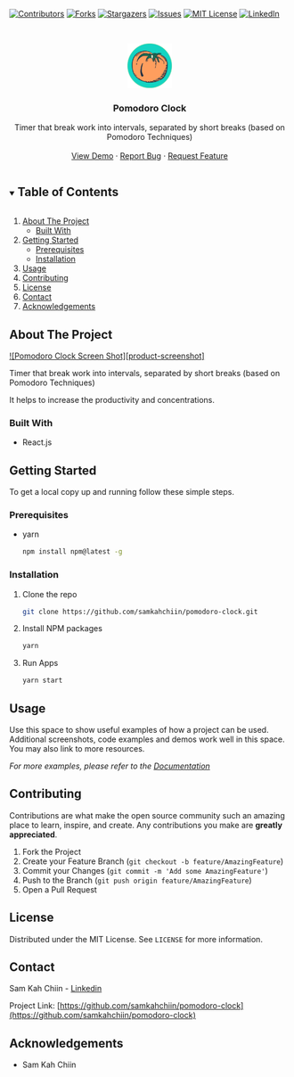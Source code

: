 <!--
*** Reference: https://github.com/othneildrew/Best-README-Template
-->



<!-- PROJECT SHIELDS -->
<!--
*** I'm using markdown "reference style" links for readability.
*** Reference links are enclosed in brackets [ ] instead of parentheses ( ).
*** See the bottom of this document for the declaration of the reference variables
*** for contributors-url, forks-url, etc. This is an optional, concise syntax you may use.
*** https://www.markdownguide.org/basic-syntax/#reference-style-links
-->
[![Contributors][contributors-shield]][contributors-url]
[![Forks][forks-shield]][forks-url]
[![Stargazers][stars-shield]][stars-url]
[![Issues][issues-shield]][issues-url]
[![MIT License][license-shield]][license-url]
[![LinkedIn][linkedin-shield]][linkedin-url]



<!-- PROJECT LOGO -->
<br />
<p align="center">
  <a href="https://github.com/samkahchiin/pomodoro-clock">
    <img src="public/tomato.png" alt="Logo" width="80" height="80">
  </a>

  <h3 align="center">Pomodoro Clock</h3>

  <p align="center">
    Timer that break work into intervals, separated by short breaks (based on Pomodoro Techniques)
    <br />
    <br />
    <a href="https://tomato-timer.vercel.app/">View Demo</a>
    ·
    <a href="https://github.com/samkahchiin/pomodoro-clock/issues">Report Bug</a>
    ·
    <a href="https://github.com/samkahchiin/pomodoro-clock/issues">Request Feature</a>
  </p>
</p>



<!-- TABLE OF CONTENTS -->
<details open="open">
  <summary><h2 style="display: inline-block">Table of Contents</h2></summary>
  <ol>
    <li>
      <a href="#about-the-project">About The Project</a>
      <ul>
        <li><a href="#built-with">Built With</a></li>
      </ul>
    </li>
    <li>
      <a href="#getting-started">Getting Started</a>
      <ul>
        <li><a href="#prerequisites">Prerequisites</a></li>
        <li><a href="#installation">Installation</a></li>
      </ul>
    </li>
    <li><a href="#usage">Usage</a></li>
    <li><a href="#contributing">Contributing</a></li>
    <li><a href="#license">License</a></li>
    <li><a href="#contact">Contact</a></li>
    <li><a href="#acknowledgements">Acknowledgements</a></li>
  </ol>
</details>



<!-- ABOUT THE PROJECT -->
## About The Project
[![Pomodoro Clock Screen Shot][product-screenshot]](https://i.postimg.cc/BQTfRfWJ/clock.png)

Timer that break work into intervals, separated by short breaks (based on Pomodoro Techniques)

It helps to increase the productivity and concentrations.
### Built With
* React.js

<!-- GETTING STARTED -->
## Getting Started

To get a local copy up and running follow these simple steps.

### Prerequisites
* yarn
  ```sh
  npm install npm@latest -g
  ```

### Installation

1. Clone the repo
   ```sh
   git clone https://github.com/samkahchiin/pomodoro-clock.git
   ```
2. Install NPM packages
   ```sh
   yarn
   ```
3. Run Apps
   ```sh
   yarn start
   ```



<!-- USAGE EXAMPLES -->
## Usage

Use this space to show useful examples of how a project can be used. Additional screenshots, code examples and demos work well in this space. You may also link to more resources.

_For more examples, please refer to the [Documentation](https://example.com)_

<!-- CONTRIBUTING -->
## Contributing

Contributions are what make the open source community such an amazing place to learn, inspire, and create. Any contributions you make are **greatly appreciated**.

1. Fork the Project
2. Create your Feature Branch (`git checkout -b feature/AmazingFeature`)
3. Commit your Changes (`git commit -m 'Add some AmazingFeature'`)
4. Push to the Branch (`git push origin feature/AmazingFeature`)
5. Open a Pull Request


<!-- LICENSE -->
## License

Distributed under the MIT License. See `LICENSE` for more information.



<!-- CONTACT -->
## Contact

Sam Kah Chiin - [Linkedin](https://www.linkedin.com/in/kahchiin-sam/)

Project Link: [https://github.com/samkahchiin/pomodoro-clock](https://github.com/samkahchiin/pomodoro-clock)


<!-- ACKNOWLEDGEMENTS -->
## Acknowledgements

* Sam Kah Chiin





<!-- MARKDOWN LINKS & IMAGES -->
<!-- https://www.markdownguide.org/basic-syntax/#reference-style-links -->
[contributors-shield]: https://img.shields.io/github/contributors/samkahchiin/repo.svg?style=for-the-badge
[contributors-url]: https://github.com/samkahchiin/pomodoro-clock/graphs/contributors
[forks-shield]: https://img.shields.io/github/forks/samkahchiin/repo.svg?style=for-the-badge
[forks-url]: https://github.com/samkahchiin/pomodoro-clock/network/members
[stars-shield]: https://img.shields.io/github/stars/samkahchiin/repo.svg?style=for-the-badge
[stars-url]: https://github.com/samkahchiin/pomodoro-clock/stargazers
[issues-shield]: https://img.shields.io/github/issues/samkahchiin/repo.svg?style=for-the-badge
[issues-url]: https://github.com/samkahchiin/pomodoro-clock/issues
[license-shield]: https://img.shields.io/github/license/samkahchiin/repo.svg?style=for-the-badge
[license-url]: https://github.com/samkahchiin/pomodoro-clock/blob/master/LICENSE.txt
[linkedin-shield]: https://img.shields.io/badge/-LinkedIn-black.svg?style=for-the-badge&logo=linkedin&colorB=555
[linkedin-url]: https://www.linkedin.com/in/kahchiin-sam/
